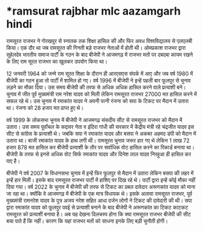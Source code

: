 # *ramsurat rajbhar mIc aazamgarh hindi
रामसूरत राजभर ने गोरखपुर से स्नातक तक शिक्षा हासिल की और फिर अवध विश्वविद्यालय से एलएलबी किया। एक दौर था जब रामसूरत की गिनती बड़े राजभर नेताओं में होती थी। ओमप्रकाश राजभर द्वारा सुहेलदेव भारतीय समाज पार्टी के गठन के बाद बीजेपी ने आजमगढ़ में राजभर मतों पर दबदबा कायम रखने के लिए राम सूरत राजभर का खुलकर उपयोग किया था।

12 जनवरी 1964 को जन्मे राम सूरत शिक्षा के दौरान ही आरएसएस संपर्क में आए और जब वर्ष 1980 में बीजेपी का गठन हुआ तो पार्टी में शामिल हो गए। वर्ष 1996 में बीजेपी ने इन्हें पहली बार फूलपुर से चुनाव लड़ने का मौका दिया। उस समय बीजेपी की तरफ से अधिक अधिक हासिल करने वाले प्रत्याशी बने। चुनाव में जीत पूर्व मुख्यमंत्री राम नरेश यादव को मिली लेकिन रामसूरत राजभर 27000 मत हासिल करने में सफल रहे थे। उस चुनाव में रमाकांत यादव ने अपनी पत्नी रंजना को सपा के टिकट पर मैदान में उतारा था। रंजना को 28 हजार मत प्राप्त हुए थे।

वर्ष 1999 के लोकसभा चुनाव में बीजेपी ने आजमगढ़ संसदीय सीट से रामसूरत राजभर को मैदान में उतारा। उस समय पूर्वांचल के कद्दावर नेता व इंदिरा गांधी की सरकार में केंद्रीय मंत्री रहे चंद्रजीत यादव इस सीट से कांग्रेस के प्रत्याशी थे। जबकि सपा ने रमाकांत यादव और बसपा ने अकबर अहमद डंपी को मैदान में उतारा था। बाजी रमाकांत यादव के हाथ लगी थी। रामसूरत चुनाव जरूर हार गए थे लेकिन 1 लाख 72 हजार 878 मत हासिल कर बीजेपी प्रत्याशी के तौर पर सर्वाधिक वोट हासिल करने का रिकार्ड बनाया था। बीजेपी के तरफ से इनसे अधिक वोट सिर्फ रमाकांत यादव और दिनेश लाल यादव निरहुआ ही हासिल कर पाए है।

बीजेपी ने वर्ष 2007 के विधानसभा चुनाव में इन्हें फिर फूलपुर से मैदान में उतारा लेकिन बसपा की लहर में इन्हें हार मिली। इसके बाद रामसूरत राजभर पार्टी में हाशिए पर दिख रहे थे। पार्टी द्वारा इन्हें कोई मौका नहीं दिया गया। वर्ष 2022 के चुनाव में बीजेपी की तरफ से टिकट का प्रबल दावेदार अरूणकांत यादव को माना जा रहा था। क्योंकि वे आजमगढ़ में बीजेपी के एक मात्र विधायक थे। इसके अलावा रामसूरत राजभर, पूर्व मुख्यमंत्री रामनरेश यादव के पुत्र अजय नरेश सहित आधा दर्जन लोगों ने टिकट की दावेदारी की थी। सपा द्वारा रमाकांत यादव को फूलपुर पवई से प्रत्याशी बनाने के बाद बीजेपी ने अरूणकांत का टिकट काटकट रामसूरत को प्रत्याशी बनाया है। अब यह देखना दिलचस्प होगा कि क्या रामसूरत राजभर बीजेपी की सीट बचा पाते हैं कि नहीं। कारण कि यहां राजभर मतों को साधना इनके लिए बड़ी चुनौती होगी।
